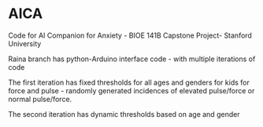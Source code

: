 # AICA
Code for AI Companion for Anxiety - BIOE 141B Capstone Project- Stanford University

Raina branch has python-Arduino interface code - with multiple iterations of code 

The first iteration has fixed thresholds for all ages and genders for kids for force and pulse - randomly generated incidences of elevated pulse/force or normal pulse/force.

The second iteration has dynamic thresholds based on age and gender
